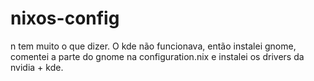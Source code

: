 # nixos-config

n tem muito o que dizer. O kde não funcionava, então instalei gnome, comentei a parte do gnome na configuration.nix e instalei os drivers da nvidia + kde.
